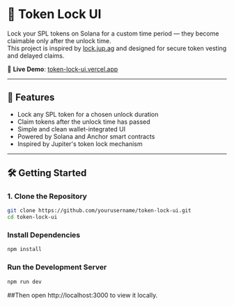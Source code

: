 # 🔐 Token Lock UI

Lock your SPL tokens on Solana for a custom time period — they become claimable only after the unlock time.  
This project is inspired by [lock.jup.ag](https://lock.jup.ag) and designed for secure token vesting and delayed claims.

🔗 **Live Demo**: [token-lock-ui.vercel.app](https://token-lock-ui.vercel.app/)

---

## 🚀 Features

- Lock any SPL token for a chosen unlock duration
- Claim tokens after the unlock time has passed
- Simple and clean wallet-integrated UI
- Powered by Solana and Anchor smart contracts
- Inspired by Jupiter's token lock mechanism

---

## 🛠 Getting Started

### 1. Clone the Repository

```bash
git clone https://github.com/yourusername/token-lock-ui.git
cd token-lock-ui
```
### Install Dependencies
```bash
npm install
```

### Run the Development Server
```bash
npm run dev
```
##Then open http://localhost:3000 to view it locally.
